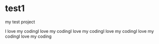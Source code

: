# test1
my test project



I love my codingI love my codingI love my codingI love my codingI love my codingI love my coding
